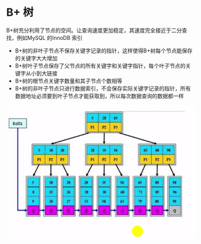 # B+ 树

B+树充分利用了节点的空间。让查询速度更加稳定，其速度完全接近于二分查找，例如MySQL 的InnoDB 索引

- B+树的非叶子节点不保存关键字记录的指针，这样使得B+树每个节点能保存的关键字大大增加
- B+树叶子节点保存了父节点的所有关键字和关键字指针，每个叶子节点的关键字从小到大链接
- B+树的根节点关键字数量和其子节点个数相等
- B+树的非叶子节点只进行数据索引，不会保存实际关键字记录的指针，所有数据地址必须要到叶子节点才能获取到，所以每次数据查询的数据都一样



![image-20200811220142761](../../../assets/image-20200811220142761.png)